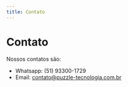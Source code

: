 ```yaml
---
title: Contato
---
```


# Contato

Nossos contatos são:
- Whatsapp: (51) 93300-1729
- Email: contato@puzzle-tecnologia.com.br